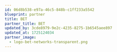 ```yaml
---
id: 06d8b538-e97a-46c5-848b-c1ff233a5542
blueprint: partner
title: BET
partner_title: BET
updated_by: 3cde8979-9e2c-4235-8275-1b6545aee897
updated_at: 1725124034
partner_image:
  - logo-bet-networks-transparent.png
---
```

